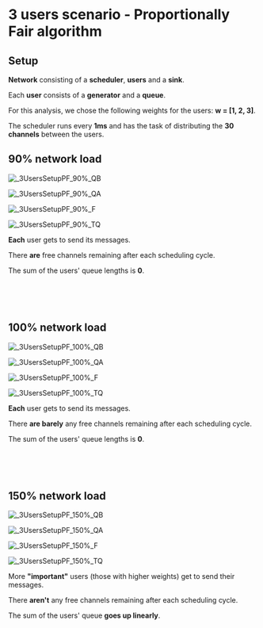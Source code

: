 # 3 users scenario - Proportionally Fair algorithm

## Setup

**Network** consisting of a **scheduler**, **users** and a **sink**.

Each **user** consists of a **generator** and a **queue**.
  
For this analysis, we chose the following weights for the users: **w = [1, 2, 3]**.

The scheduler runs every **1ms** and has the task of distributing the **30 channels** between the users. 

## 90% network load

![_3UsersSetupPF_90%_QB](./Network%20load%2090%25/_3UsersSetupPF_90%25_QA.svg)

![_3UsersSetupPF_90%_QA](./Network%20load%2090%25/_3UsersSetupPF_90%25_QB.svg)

![_3UsersSetupPF_90%_F](./Network%20load%2090%25/_3UsersSetupPF_90%25_F.svg)

![_3UsersSetupPF_90%_TQ](./Network%20load%2090%25/_3UsersSetupPF_90%25_TQ.svg)

**Each** user gets to send its messages. 

There **are** free channels remaining after each scheduling cycle. 

The sum of the users' queue lengths is **0**.

<br/>
<br/>
<br/>

## 100% network load

![_3UsersSetupPF_100%_QB](./Network%20load%20100%25/_3UsersSetupPF_100%25_QA.svg)

![_3UsersSetupPF_100%_QA](./Network%20load%20100%25/_3UsersSetupPF_100%25_QB.svg)

![_3UsersSetupPF_100%_F](./Network%20load%20100%25/_3UsersSetupPF_100%25_F.svg)

![_3UsersSetupPF_100%_TQ](./Network%20load%20100%25/_3UsersSetupPF_100%25_TQ.svg)

**Each** user gets to send its messages. 

There **are barely** any free channels remaining after each scheduling cycle. 

The sum of the users' queue lengths is **0**.

<br/>
<br/>
<br/>

## 150% network load

![_3UsersSetupPF_150%_QB](./Network%20load%20150%25/_3UsersSetupPF_150%25_QA.svg)

![_3UsersSetupPF_150%_QA](./Network%20load%20150%25/_3UsersSetupPF_150%25_QB.svg)

![_3UsersSetupPF_150%_F](./Network%20load%20150%25/_3UsersSetupPF_150%25_F.svg)

![_3UsersSetupPF_150%_TQ](./Network%20load%20150%25/_3UsersSetupPF_150%25_TQ.svg)

More **"important"** users (those with higher weights) get to send their messages. 

There **aren't** any free channels remaining after each scheduling cycle. 

The sum of the users' queue **goes up linearly**.

<br/>
<br/>
<br/>